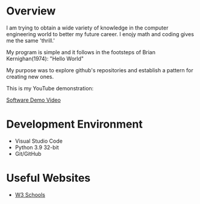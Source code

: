 # Overview

I am trying to obtain a wide variety of knowledge in the computer engineering world to better my future career. I enojy math and coding gives me the same 'thrill.' 

My program is simple and it follows in the footsteps of Brian Kernighan(1974): "Hello World"

My purpose was to explore github's repositories and establish a pattern for creating new ones.

This is my YouTube demonstration:

[Software Demo Video](https://youtu.be/Xwq3tm4BjXw)

# Development Environment

* Visual Studio Code
* Python 3.9 32-bit
* Git/GitHub

# Useful Websites

* [W3 Schools](https://www.w3schools.com/python/)